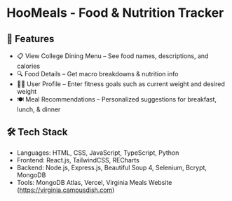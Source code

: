 # HooMeals - Food & Nutrition Tracker
## 📌 Features
- 📋 View College Dining Menu – See food names, descriptions, and calories
- 🔍 Food Details – Get macro breakdowns & nutrition info
- 🏋️‍♂️ User Profile – Enter fitness goals such as current weight and desired weight
- 🍽️ Meal Recommendations – Personalized suggestions for breakfast, lunch, & dinner

## 🛠️ Tech Stack
- Languages: HTML, CSS, JavaScript, TypeScript, Python
- Frontend: React.js, TailwindCSS, RECharts
- Backend: Node.js, Express.js, Beautiful Soup 4, Selenium, Bcrypt, MongoDB 
- Tools: MongoDB Atlas, Vercel, Virginia Meals Website (https://virginia.campusdish.com)
